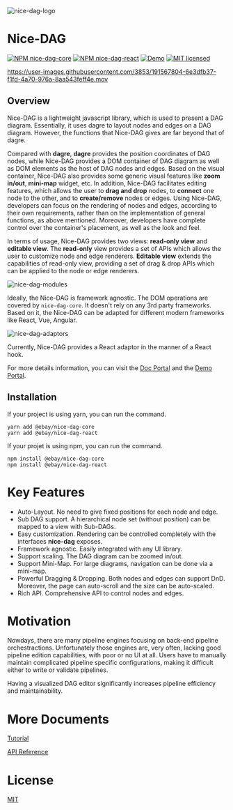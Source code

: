 ![nice-dag-logo](./static/img/logo.svg)

# Nice-DAG

[![NPM nice-dag-core](https://img.shields.io/npm/v/@ebay/nice-dag-core.svg)](https://www.npmjs.com/package/@ebay/nice-dag-core)
[![NPM nice-dag-react](https://img.shields.io/npm/v/@ebay/nice-dag-react.svg)](https://www.npmjs.com/package/@ebay/nice-dag-react)
[![Demo](https://img.shields.io/badge/demo-link-orange.svg)](https://opensource.ebay.com/nice-dag/examples/index.html)
[![MIT licensed](https://img.shields.io/badge/license-MIT-blue.svg)](https://github.com/eBay/nice-dag/blob/main/LICENSE.md)

https://user-images.githubusercontent.com/3853/191567804-6e3dfb37-f1fd-4a70-976a-8aa543feff4e.mov

## Overview

Nice-DAG is a lightweight javascript library, which is used to present a DAG diagram. Essentially, it uses dagre to layout nodes and edges on a DAG diagram. However, the functions that Nice-DAG gives are far beyond that of dagre.

Compared with **dagre**, **dagre** provides the position coordinates of DAG nodes, while Nice-DAG provides a DOM container of DAG diagram as well as DOM elements as the host of DAG nodes and edges. Based on the visual container, Nice-DAG also provides some generic visual features like **zoom in/out**, **mini-map** widget, etc. In addition, Nice-DAG facilitates editing features, which allows the user to **drag and drop** nodes, to **connect** one node to the other, and to **create/remove** nodes or edges. Using Nice-DAG, developers can focus on the rendering of nodes and edges, according to their own requirements, rather than on the implementation of general functions, as above mentioned. Moreover, developers have complete control over the container's placement, as well as the look and feel.

In terms of usage, Nice-DAG provides two views: **read-only view** and **editable view**. The **read-only** view provides a set of APIs which allows the user to customize node and edge renderers. **Editable view** extends the capabilities of read-only view, providing a set of drag & drop APIs which can be applied to the node or edge renderers.

![nice-dag-modules](./static/img/nice-dag-modules.png)

Ideally, the Nice-DAG is framework agnostic. The DOM operations are covered by `nice-dag-core`. It doesn't rely on any 3rd party frameworks. Based on it, the Nice-DAG can be adapted for different modern frameworks like React, Vue, Angular.

![nice-dag-adaptors](./static/img/nice-dag-adaptors.png)

Currently, Nice-DAG provides a React adaptor in the manner of a React hook.

For more details information, you can visit the [Doc Portal](https://opensource.ebay.com/nice-dag/) and the [Demo Portal](https://opensource.ebay.com/nice-dag/examples/index.html).

## Installation

If your project is using yarn, you can run the command.

```
yarn add @ebay/nice-dag-core
yarn add @ebay/nice-dag-react
```

If your projet is using npm, you can run the command.

```
npm install @ebay/nice-dag-core
npm install @ebay/nice-dag-react
```

# Key Features

- Auto-Layout. No need to give fixed positions for each node and edge.
- Sub DAG support. A hierarchical node set (without position) can be mapped to a view with Sub-DAGs.
- Easy customization. Rendering can be controlled completely with the interfaces **nice-dag** exposes.
- Framework agnostic. Easily integrated with any UI library.
- Support scaling. The DAG diagram can be zoomed in/out.
- Support Mini-Map. For large diagrams, navigation can be done via a mini-map.
- Powerful Dragging & Dropping. Both nodes and edges can support DnD. Moreover, the page can auto-scroll and the size can be auto-scaled.
- Rich API. Comprehensive API to control nodes and edges.

# Motivation

Nowdays, there are many pipeline engines focusing on back-end pipeline orchestractions. Unfortunately those engines are, very often, lacking good pipeline edition capabilities, with poor or no UI at all. Users have to manually maintain complicated pipeline specific configurations, making it difficult either to write or validate pipelines.

Having a visualized DAG editor significantly increases pipeline efficiency and maintainability.

# More Documents

[Tutorial](https://opensource.ebay.com/nice-dag/docs/intro)

[API Reference](https://opensource.ebay.com/nice-dag/docs/api-ref/)

# License

[MIT](LICENSE.md)
